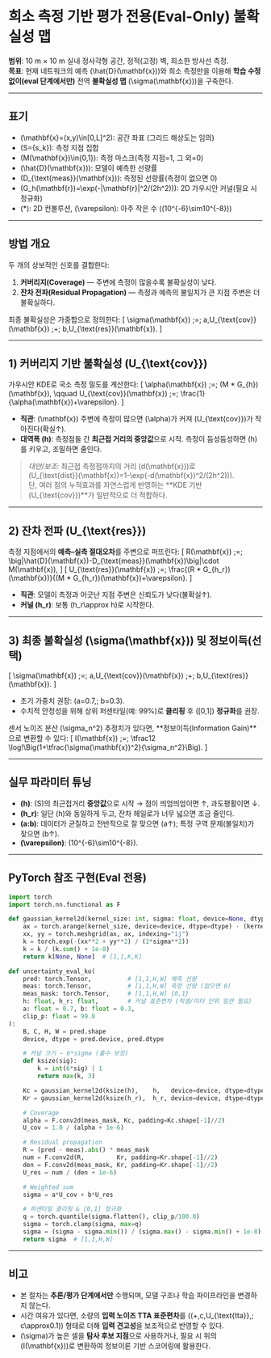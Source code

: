 # 희소 측정 기반 **평가 전용(Eval-Only)** 불확실성 맵
**범위**: 10 m × 10 m 실내 정사각형 공간, 정적(고정) 벽, 희소한 방사선 측정.  
**목표**: 현재 네트워크의 예측 \(\hat{D}(\mathbf{x})\)와 희소 측정만을 이용해 **학습 수정 없이(eval 단계에서만)** 전역 **불확실성 맵** \(\sigma(\mathbf{x})\)을 구축한다.

---

## 표기
- \(\mathbf{x}=(x,y)\in[0,L]^2\): 공간 좌표 (그리드 해상도는 임의)
- \(S=\{s_k\}\): 측정 지점 집합
- \(M(\mathbf{x})\in\{0,1\}\): 측정 마스크(측정 지점=1, 그 외=0)
- \(\hat{D}(\mathbf{x})\): 모델이 예측한 선량률
- \(D_{\text{meas}}(\mathbf{x})\): 측정된 선량률(측정이 없으면 0)
- \(G_h(\mathbf{r})=\exp(-\|\mathbf{r}\|^2/(2h^2))\): 2D 가우시안 커널(필요 시 정규화)
- \(*\): 2D 컨볼루션, \(\varepsilon\): 아주 작은 수 \((10^{-6}\sim10^{-8})\)

---

## 방법 개요
두 개의 상보적인 신호를 결합한다:
1. **커버리지(Coverage)** — 주변에 측정이 많을수록 불확실성이 낮다.  
2. **잔차 전파(Residual Propagation)** — 측정과 예측의 불일치가 큰 지점 주변은 더 불확실하다.

최종 불확실성은 가중합으로 정의한다:
\[
\sigma(\mathbf{x}) \;=\; a\,U_{\text{cov}}(\mathbf{x}) \;+\; b\,U_{\text{res}}(\mathbf{x}).
\]

---

## 1) 커버리지 기반 불확실성 \(U_{\text{cov}}\)
가우시안 KDE로 국소 측정 밀도를 계산한다:
\[
\alpha(\mathbf{x}) \;=\; (M * G_{h})(\mathbf{x}), 
\qquad
U_{\text{cov}}(\mathbf{x}) \;=\; \frac{1}{\alpha(\mathbf{x})+\varepsilon}.
\]
- **직관**: \(\mathbf{x}\) 주변에 측정이 많으면 \(\alpha\)가 커져 \(U_{\text{cov}}\)가 작아진다(확실↑).  
- **대역폭 \(h\)**: 측정점들 간 **최근접 거리의 중앙값**으로 시작. 측정이 듬성듬성하면 \(h\)를 키우고, 조밀하면 줄인다.

> *대안/보조*: 최근접 측정점까지의 거리 \(d(\mathbf{x})\)로  
> \(U_{\text{dist}}(\mathbf{x})=1-\exp(-d(\mathbf{x})^2/(2h^2))\).  
> 단, 여러 점의 누적효과를 자연스럽게 반영하는 **KDE 기반 \(U_{\text{cov}}\)**가 일반적으로 더 적합하다.

---

## 2) 잔차 전파 \(U_{\text{res}}\)
측정 지점에서의 **예측–실측 절대오차**를 주변으로 퍼뜨린다:
\[
R(\mathbf{x}) \;=\; \big|\hat{D}(\mathbf{x})-D_{\text{meas}}(\mathbf{x})\big|\cdot M(\mathbf{x}),
\]
\[
U_{\text{res}}(\mathbf{x}) \;=\;
\frac{(R * G_{h_r})(\mathbf{x})}{(M * G_{h_r})(\mathbf{x})+\varepsilon}.
\]
- **직관**: 모델이 측정과 어긋난 지점 주변은 신뢰도가 낮다(불확실↑).  
- **커널 \(h_r\)**: 보통 \(h_r\approx h\)로 시작한다.

---

## 3) 최종 불확실성 \(\sigma(\mathbf{x})\) 및 정보이득(선택)
\[
\sigma(\mathbf{x}) \;=\; a\,U_{\text{cov}}(\mathbf{x}) \;+\; b\,U_{\text{res}}(\mathbf{x}).
\]
- 초기 가중치 권장: \(a=0.7,\; b=0.3\).  
- 수치적 안정성을 위해 상위 퍼센타일(예: 99%)로 **클리핑** 후 \([0,1]\) **정규화**를 권장.

센서 노이즈 분산 \(\sigma_n^2\) 추정치가 있다면, **정보이득(Information Gain)**으로 변환할 수 있다:
\[
I(\mathbf{x}) \;=\; \tfrac12 \log\!\Big(1+\tfrac{\sigma(\mathbf{x})^2}{\sigma_n^2}\Big).
\]

---

## 실무 파라미터 튜닝
- **\(h\)**: \(S\)의 최근접거리 **중앙값**으로 시작 → 점이 띄엄띄엄이면 ↑, 과도평활이면 ↓.  
- **\(h_r\)**: 일단 \(h\)와 동일하게 두고, 잔차 헤일로가 너무 넓으면 조금 줄인다.  
- **\(a:b\)**: 데이터가 균질하고 전반적으로 잘 맞으면 \(a↑\); 특정 구역 문제(불일치)가 잦으면 \(b↑\).  
- **\(\varepsilon\)**: \(10^{-6}\sim10^{-8}\).

---

## PyTorch 참조 구현(Eval 전용)
```python
import torch
import torch.nn.functional as F

def gaussian_kernel2d(kernel_size: int, sigma: float, device=None, dtype=None):
    ax = torch.arange(kernel_size, device=device, dtype=dtype) - (kernel_size - 1)/2
    xx, yy = torch.meshgrid(ax, ax, indexing="ij")
    k = torch.exp(-(xx**2 + yy**2) / (2*sigma**2))
    k = k / (k.sum() + 1e-8)
    return k[None, None]  # [1,1,K,K]

def uncertainty_eval_ko(
    pred: torch.Tensor,          # [1,1,H,W] 예측 선량
    meas: torch.Tensor,          # [1,1,H,W] 측정 선량 (없으면 0)
    meas_mask: torch.Tensor,     # [1,1,H,W] {0,1}
    h: float, h_r: float,        # 커널 표준편차 (픽셀/미터 단위 일관 필요)
    a: float = 0.7, b: float = 0.3,
    clip_p: float = 99.0
):
    B, C, H, W = pred.shape
    device, dtype = pred.device, pred.dtype

    # 커널 크기 ~ 6*sigma (홀수 보정)
    def ksize(sig):
        k = int(6*sig) | 1
        return max(k, 3)

    Kc = gaussian_kernel2d(ksize(h),    h,   device=device, dtype=dtype)
    Kr = gaussian_kernel2d(ksize(h_r),  h_r, device=device, dtype=dtype)

    # Coverage
    alpha = F.conv2d(meas_mask, Kc, padding=Kc.shape[-1]//2)
    U_cov = 1.0 / (alpha + 1e-6)

    # Residual propagation
    R = (pred - meas).abs() * meas_mask
    num = F.conv2d(R,         Kr, padding=Kr.shape[-1]//2)
    den = F.conv2d(meas_mask, Kr, padding=Kr.shape[-1]//2)
    U_res = num / (den + 1e-6)

    # Weighted sum
    sigma = a*U_cov + b*U_res

    # 퍼센타일 클리핑 & [0,1] 정규화
    q = torch.quantile(sigma.flatten(), clip_p/100.0)
    sigma = torch.clamp(sigma, max=q)
    sigma = (sigma - sigma.min()) / (sigma.max() - sigma.min() + 1e-8)
    return sigma  # [1,1,H,W]
```

---

## 비고
- 본 절차는 **추론/평가 단계에서만** 수행되며, 모델 구조나 학습 파이프라인을 변경하지 않는다.  
- 시간 여유가 있다면, 소량의 **입력 노이즈 TTA 표준편차**를 \((+\,c\,U_{\text{tta}},\; c\approx0.1)\) 형태로 더해 **입력 견고성**을 보조적으로 반영할 수 있다.  
- \(\sigma\)가 높은 셀을 **탐사 후보 지점**으로 사용하거나, 필요 시 위의 \(I(\mathbf{x})\)로 변환하여 정보이론 기반 스코어링에 활용한다.
